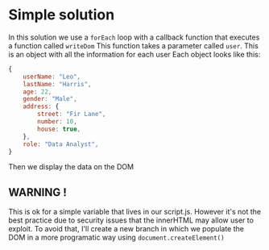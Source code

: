 # Simple solution

In this solution we use a `forEach` loop with a callback function that executes a function called `writeDom`
This function takes a parameter called `user`. This is an object with all the information for each user
Each object looks like this:

```javascript
{
    userName: "Leo",
    lastName: "Harris",
    age: 22,
    gender: "Male",
    address: {
        street: "Fir Lane",
        number: 10,
        house: true,
    },
    role: "Data Analyst",
}
```

Then we display the data on the DOM

## WARNING !

This is ok for a simple variable that lives in our script.js. However it's not the best practice due to security issues that the innerHTML may allow user to exploit.
To avoid that, I'll create a new branch in which we populate the DOM in a more programatic way using `document.createElement()`
